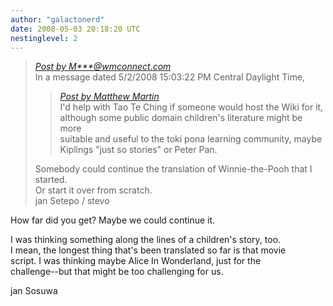 ```yaml
---
author: "galactonerd"
date: 2008-05-03 20:18:20 UTC
nestinglevel: 2
---
```

> [_Post by M\*\*\*@wmconnect.com_](/X7lXcIxk/community-translations#post4)  
> In a message dated 5/2/2008 15:03:22 PM Central Daylight Time,  
> 
> > [_Post by Matthew Martin_](/X7lXcIxk/community-translations#post2)  
> > I'd help with Tao Te Ching if someone would host the Wiki for it,  
> > although some public domain children's literature might be more  
> > suitable and useful to the toki pona learning community, maybe  
> > Kiplings "just so stories" or Peter Pan.  
> > 
> 
> Somebody could continue the translation of Winnie-the-Pooh that I started.  
> Or start it over from scratch.  
> jan Setepo / stevo </HTML>  
> 

How far did you get? Maybe we could continue it.  
  
I was thinking something along the lines of a children's story, too.  
I mean, the longest thing that's been translated so far is that movie  
script. I was thinking maybe Alice In Wonderland, just for the  
challenge--but that might be too challenging for us.  
  
jan Sosuwa